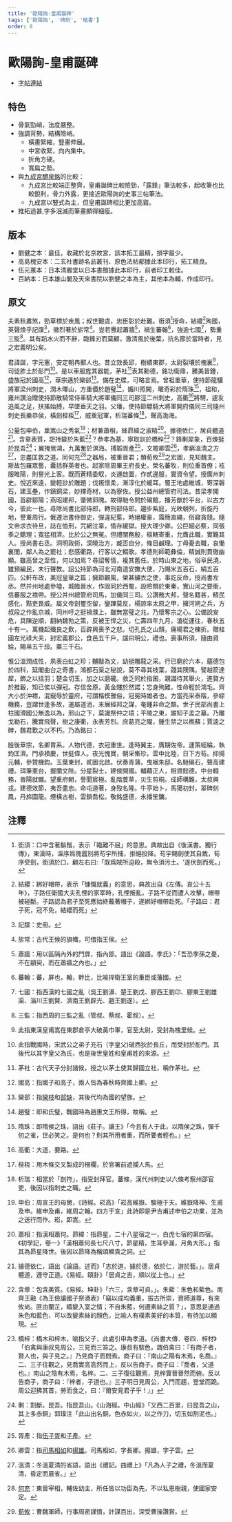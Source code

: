 ```yaml
---
title: '歐陽詢-皇甫誕碑'
tags: ['歐陽詢', '碑刻', '楷書']
order: 8
---
```

# 歐陽詢-皇甫誕碑
* [字帖連結](https://openmuseum.tw/muse/digi_object/57ee82891493322e72c5364efa3519a3)

## 特色
* 骨氣勁峭，法度嚴整。
* 強調背勢，結構險峭。
  * 橫畫緊縮，豎畫伸展。
  * 中宮收緊，向內集中。
  * 折角方硬。
  * 寬扁之勢。
* 與[九成宮醴泉銘](./歐陽詢-九成宮醴泉銘)的比較：
  * 九成宮比較端正整齊，皇甫誕碑比較險勁，「露鋒」筆法較多，起收筆也比較銳利，骨力外露，更接近歐陽詢的史事三帖筆法。
  * 九成宮以豎式為主，但皇甫誕碑相比更加高聳。
* 推拓過甚,字多泯滅而筆畫顯得細瘦。

## 版本
* 劉健之本：最佳，收藏於北京故宮，該本拓工最精，損字最少。
* 高島槐安本：二玄社書跡名品叢刊、原色法帖都據此本印行，拓工精良。
* 伍元蕙本：日本清雅堂以日本書館據此本印行，前者印工較佳。
* 百納本：日本雄山閣及天來書院以劉健之本為主，其他本為輔，作成印行。

## 原文
夫素秋肅煞，勁草標於疾風；叔世艱虞，忠臣彰於赴難。銜須[^1]授命，結纓[^2]殉國，英聲煥乎記牒[^3]，徽烈著於旂常[^4]。豈若釁起蕭牆[^5]，禍生蕃翰[^6]，強逾七國[^7]，勢重三監[^8]。其有蹈水火而不辭，臨鋒刃而莫顧，激清風於後葉，抗名節於當時者，見之宏義明公矣。

君諱誕，字元憲，安定朝冉郵人也。昔立效長邱，樹績東郡，太尉裂壤於槐裏[^9]，司徒胙土於耏門[^10]。是以車服旌其器能，茅社[^11]表其勳德，銘功衛鼎，騰美晉鍾，盛族冠於國高[^12]，華宗邁於欒郤[^13]。備在史牒，可略言焉。曾祖重華，使持節龍驤將軍梁州刺史，潤木暉山，方重價於趙璧[^14]，媚川照闕，曜奇彩於隋珠[^15]，祖和，雍州讚治贈使持節散騎常侍車騎大將軍儀同三司膠涇二州刺史，高衢[^16]將騁，遽叐追風之足，扶搖始搏，早墜垂天之羽。父璠，使持節驃騎大將軍開府儀同三司隨州刺史長樂恭侯，橫劍梐枑[^17]，威重冠軍，析瑞蕃條[^18]，聲高渤海。

公量包申伯，稟嵩山之秀氣[^19]；材兼蕭相，絳昴緯之淑精[^20]。據德依仁，居貞體道[^21]。含章表質，詎持變於朱藍[^22]？恭孝為基，寧取訓於橋梓[^23]？鋒剸犀象，百煉挺於昆吾[^24]；翼掩鴛鴻，九萬奮於溟海。搏韜胥產[^25]，文贍卿雲[^26]，孝窮溫清之方[^27]，忠盡匡救之道。同何充[^28]之器局，被重晉君；類荀攸[^29]之宏圖，見知魏主。斯故包羅眾藝，囊括群英者也。起家除周畢王府長史。榮名蕃牧，則位重首僚；袨服睢陽，則譽光上客。既而蒼精委馭，炎運啟圖，作貳邊服，實資令望。授廣州刺史。悅近來遠，變輕訬於雕題；伐叛懷柔，漸淳化於緩耳。蜀王地處維城，寄深磐石，建玉壘，作鎮銅梁，妙擇奇材，以為寮佐。授公益州總管府司法。昔梁孝開國，首辟鄒陽；燕昭建邦，肇微郭隗。故得馳令問於碣館，播芳猷於平台，以古方今，彼此一也。尋除尚書比部侍郎，轉刑部侍郎。趨步紫庭，光映朝列，折旋丹地，譽重周行。俄遷治書侍御史，彈違紀慝，時絕權豪，霜簡直繩，俗寢貪競。隨文帝求衣待旦，誌在恤刑，咒網泣辜，情存緩獄。授大理少卿。公巨細必察，同張季之聽理；寬猛相濟。比於公之無冤。但禮闈務殷，樞轄寄重，允膺此職，實難其人。授尚書右丞。洞明政術，深曉治方，臧否自分，條目鹹理。丁母憂去職，哀慟裏閭，鄰人為之罷社；悲感衢路，行客以之輟歌。孝德則師範彝倫，精誠則貫徹幽顯。雖高曾之至性，何以加焉？尋詔奪情，複其舊任。於時山東之地，俗阜民澆，雖預編民，未行聲教。詔公持節為河北河南道安撫大使，乃賜米五百石，絹五百匹。公軒布政，美冠皇華之篇；擁節觀風，榮甚繡衣之使，事訖反命，授尚書左丞。然并州地處參墟，城臨晉水，作固同於西蜀，設險類於東秦，實山河之要衝，信蕃服之襟帶。授公并州總管府司馬，加儀同三司。公讚務大邦，聲名籍甚，精民感化，黠吏畏威。屬文帝劍璽空留，鑾蹕莫反，楊諒率太原之甲，擁河朔之兵，方叔段之作亂京城，同州吁之挺禍濮上，雖無當璧之兆，乃懷奪宗之心。公備說安危，具陳逆順，翻納魏勃之策，反被王悍之災，仁壽四年九月，溘從運往，春秋五十有一。萬機起殲良之歎，百辟興喪予之悲。切孔氏之山頹，痛楊君之棟折。贈柱國左光祿大夫，封宏義郡公，食邑五千戶，諡曰明公，禮也。喪事所須，隨由資給，賜帛五千段。粟三千石。

惟公溫潤成性，夙表白虹之珍；黼黻為文，幼挺雕龍之采。行已窮於六本，蘊德包於四科，延閣曲台之奇書，鴻都石渠之秘說，莫不尋其枝葉，踐其隩隅。譬越箭達犀，飾之以括羽；楚金切玉，加之以磨礲。救乏同於指囷，親識待其舉火，進賢方於推轂，知已俟以彈冠。存信舍原，黃金賤於然諾；忘身殉難，性命輕於鴻毛。齊大小於沖襟，混寵辱於靈府，可謂楷模雅俗，冠冕時雄者也。方當亮采泰階，參綜機務，豈謂世逢多故，運屬道消，未展經邦之謀，奄鍾非命之酷。世子民部尚書上柱國滑國公無逸以為，邢山之下，莫識祭仲之墳；平陵之東，誰知子孟之墓。乃雕戈勒石，騰實飛聲，樹之康衢，永表芳烈。庶葛亮之隴，鍾生禁之以樵蘇；賈逵之碑，魏君歎之以不朽。乃為銘曰：

殷後華宗，名卿胄系。人物代德，衣冠重世。逢時翼主，膺期佐帝。運策經綸，執鈞匡濟。門承積慶，世挺偉人。夜光愧寶，朝采慚珍。雲中比陸，日下方荀。抑揚元輔，參贊機鈞。玉葉東封，貳圖北啟。伏奏青蒲，曳裾朱邸。名馳碣石，聲高建禮。珥筆憲台，握蘭文陛。分星裂士，建侯開國。輔藉正人，相資懿德。中台輟務，晉陽就職。望重府朝，譽聞宸極。亂階蔓草，災生剪桐。成師構難，太叔興戎。建德效節，夷吾盡忠。命屯道著，身歿名隆。牛亭始卜，馬獦初封。翠碑刻鳳，丹旆圖龍。煙橫古樹，雲鎖喬松。敬銘盛德，永播笙鏞。

## 注釋
[^1]: 銜須：口中含著鬍鬚，表示「臨難不屈」的意思。典故出自《後漢書。獨行傳》，東漢時，溫序爲隗囂別將苟宇所捕，拒絕投降。苟宇賜劍使其自裁，荀序受劍，銜須於口，顧左右曰:「既爲賊所迫殺，無令須污土。'遂伏劍而死。」
[^2]: 結纓：綁好帽帶，表示「慷慨就義」的意思，典故出自《左傳。哀公十五年》，子路任衛國大夫孔悝的家宰時，孔悝叛亂，子路不從而遭人攻擊，帽帶被碰斷。子路認為君子至死應始終戴著帽子，遂綁好帽帶赴死。「子路曰：君子死，冠不免，結纓而死」
[^3]: 記牒：史冊。
[^4]: 旂常：古代王候的旗幟，可借指王侯。
[^5]: 蕭牆：用以區隔內外的門屏，指內部。語出《論語。季氏》：「吾恐季孫之憂，不在顓臾，而在蕭牆之內也。」
[^6]: 蕃翰：蕃，屏也，翰，幹比，比喻捍衛王室的重臣或藩國。
[^7]: 七國：指西漢的七國之亂（吳王劉濞、楚王劉戊、膠西王劉卬、膠東王劉雄渠、淄川王劉賢、濟南王劉辟光、趙王劉遂）。
[^8]: 三監：指西周的三監之亂（管叔、蔡叔、霍叔）。
[^9]: 此指東漢皇甫嵩在東郡倉亭大破黃巾軍，官至太尉，受封為槐里候。
[^10]: 此指戰國時，宋武公之弟子充石（字皇父)破西狄於長丘，而受封於耏門。其後代以其字皇父為氏，也是後世皇姓和皇甫姓的來源。
[^11]: 茅社：古代天子分封諸候，授之以茅土使其歸國立社，稱作茅社。
[^12]: 國高：指國子和高子，兩人皆為春秋時齊國上卿。
[^13]: 欒郤：指[欒枝](https://zh.wikipedia.org/zh-tw/欒枝)和[郤缺](https://zh.wikipedia.org/zh-tw/郤缺)，其後代均為國的望族。
[^14]: 趙璧：即和氏璧，戰國時為趙惠文王所得，故稱。
[^15]: 隋珠：即隋侯之珠，語出《莊子。讓王》「今且有人于此，以隋侯之珠，彈千仞之雀，世必笑之。是何也？則其所用者重，而所要者輕也。」
[^16]: 高衢：大道，要路。
[^17]: 梐枑：用木條交叉製成的柵欄，於官署前遮攔人馬。
[^18]: 析瑞：相當於「剖符」，指受封拜官。蕃條，漢代州刺史以六條考察州邵官吏，後因以指刺史之職。
[^19]: 申伯：周宣王的母舅，《詩經。崧高》「崧高維嶽、駿極于天。維嶽降神、生甫及申。維申及甫，維周之翰。四方于宣」此詩即是尹吉甫述申伯之功業，並為之送行而作。崧，即嵩。
[^20]: 蕭相：指漢相蕭何。昴緯：指昴星，二十八星宿之一，白虎七宿的第四宿。《初學記，卷一》「漢相蕭何長七尺八寸，昴星精，生耳參漏，月角大形。」指其為昴星降世。後因以昴降為稱頌顯貴之詞。
[^21]: 據德依仁，語出《論語。述而》「志於道，據於德，依於仁，游於藝。」。居貞體道，遵守正道。《易經。頤卦》「居貞之吉，順以從上也。」
[^22]: 含章：包含美質。《易經。坤卦》「六三，含章可貞。」。朱藍：朱色和藍色。南齊王融《為王儉讓國子祭酒表》「竊以成均義重，振古所崇，資師道尊，有來攸尚。匪由蘭芷，疇變入室之情；不自朱藍，何遷素絲之質？」，意思是通過朱色和藍色，可以改變素絲的顏色，比喻人有樸素美好的本質，有待加以顯現。
[^23]: 橋梓：橋木和梓木，喻指父子，此處引申為孝道。《尚書大傳．卷四．梓材》「伯禽與康叔見周公，三見而三笞之。康叔有駭色，謂伯禽曰：『有商子者，賢人也，與子見之。』乃見商子而問焉。商子曰：『南山之陽有木焉，名喬。』二、三子往觀之，見喬實高高然而上，反以告商子。商子曰：『喬者，父道也。』南山之陰有木焉，名梓。二、三子復往觀焉，見梓實晉晉然而俯。反以告商子，商子曰：『梓者，子道也。』三子明日見周公，入門而趨，登堂而跪。周公迎拂其首，勞而食之，曰：『爾安見君子乎！』」
[^24]: 剸：割斷。昆吾。指昆吾山。《山海經。中山經》「又西二百里，曰昆吾之山，其上多赤銅」郭璞注「此山出名銅，色赤如火，以之作刀，切玉如割泥也。」
[^25]: 胥產：指[伍子胥](https://zh.wikipedia.org/zh-tw/伍子胥)和[子產](https://zh.wikipedia.org/zh-tw/子產)。
[^26]: 卿雲：指[司馬相如](https://zh.wikipedia.org/zh-tw/司馬相如)和[揚雄](https://zh.wikipedia.org/zh-tw/揚雄)。司馬相如，字長卿。揚雄，字子雲。
[^27]: 溫清：冬溫夏清的省語，語出《禮記。曲禮上》「凡為人子之禮，冬溫而夏清，昏定而晨省。」
[^28]: [何充](https://zh.wikipedia.org/zh-tw/何充)：東晉宰相，輔佐幼主，所任皆以功臣為先，不以私恩樹親，使國家安定。
[^29]: [荀攸](https://zh.wikipedia.org/zh-tw/荀攸)：曹魏軍師，行事周密謹憤，計謀百出，深受曹操讚賞。